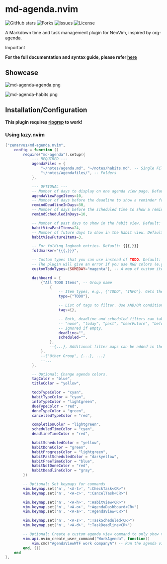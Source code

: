 # md-agenda.nvim

![GitHub stars](https://img.shields.io/github/stars/zenarvus/md-agenda.nvim?style=flat-square)
![Forks](https://img.shields.io/github/forks/zenarvus/md-agenda.nvim?style=flat-square)
![Issues](https://img.shields.io/github/issues/zenarvus/md-agenda.nvim?style=flat-square)
![License](https://img.shields.io/badge/license-GPL%20v3-blue.svg?style=flat-square)

A Markdown time and task management plugin for NeoVim, inspired by org-agenda.

> [!IMPORTANT]
> **For the full documentation and syntax guide, please refer [here](https://github.com/zenarvus/md-agenda.nvim/wiki)**

## Showcase

![md-agenda-agenda.png](https://zenarvus.com/media/content/md-agenda-agenda.png)

![md-agenda-habits.png](https://zenarvus.com/media/content/md-agenda-habits.png)

## Installation/Configuration

**This plugin requires [ripgrep](https://github.com/BurntSushi/ripgrep) to work!**

### Using lazy.nvim

```lua
{"zenarvus/md-agenda.nvim",
    config = function ()
        require("md-agenda").setup({
            --- REQUIRED ---
            agendaFiles = {
                "~/notes/agenda.md", "~/notes/habits.md", -- Single Files
                "~/notes/agendafiles/", -- Folders
            },

            --- OPTIONAL ---
            -- Number of days to display on one agenda view page. Default: 10
            agendaViewPageItems=10,
            -- Number of days before the deadline to show a reminder for the task in the agenda view. Default: 30
            remindDeadlineInDays=30,
            -- Number of days before the scheduled time to show a reminder for the task in the agenda view. Default: 10
            remindScheduledInDays=10,

            -- Number of past days to show in the habit view. Default: 24
            habitViewPastItems=24,
            -- Number of future days to show in the habit view. Default: 3
            habitViewFutureItems=3,

            -- For folding logbook entries. Default: {{{,}}}
            foldmarker="{{{,}}}",

            -- Custom types that you can use instead of TODO. Default: {}
            -- The plugin will give an error if you use RGB colors (e.g. #ffffff)
            customTodoTypes={SOMEDAY="magenta"}, -- A map of custom item type and its color

            dashboard = {
                {"All TODO Items", -- Group name
                    {
                        -- Item types, e.g., {"TODO", "INFO"}. Gets the items that match one of the given types. Ignored if empty.
                        type={"TODO"},

                        -- List of tags to filter. Use AND/OR conditions, e.g., {AND = {"tag1", "tag2"}, OR = {"tag1", "tag2"}}. Ignored if empty.
                        tags={},

                        -- Both, deadline and scheduled filters can take the same parameters.
                        -- "none", "today", "past", "nearFuture", "before-yyyy-mm-dd", "after-yyyy-mm-dd".
                        -- Ignored if empty.
                        deadline="",
                        scheduled="",
                    },
                    --{...}, Additional filter maps can be added in the same group.
                },
                --{"Other Group", {...}, ...}
                --...
            },

            -- Optional: Change agenda colors.
            tagColor = "blue",
            titleColor = "yellow",

            todoTypeColor = "cyan",
            habitTypeColor = "cyan",
            infoTypeColor = "lightgreen",
            dueTypeColor = "red",
            doneTypeColor = "green",
            cancelledTypeColor = "red",

            completionColor = "lightgreen",
            scheduledTimeColor = "cyan",
            deadlineTimeColor = "red",

            habitScheduledColor = "yellow",
            habitDoneColor = "green",
            habitProgressColor = "lightgreen",
            habitPastScheduledColor = "darkyellow",
            habitFreeTimeColor = "blue",
            habitNotDoneColor = "red",
            habitDeadlineColor = "gray",
        })

        -- Optional: Set keymaps for commands
        vim.keymap.set('n', '<A-t>', ":CheckTask<CR>")
        vim.keymap.set('n', '<A-c>', ":CancelTask<CR>")

        vim.keymap.set('n', '<A-h>', ":HabitView<CR>")
        vim.keymap.set('n', '<A-o>', ":AgendaDashboard<CR>")
        vim.keymap.set('n', '<A-a>', ":AgendaView<CR>")

        vim.keymap.set('n', '<A-s>', ":TaskScheduled<CR>")
        vim.keymap.set('n', '<A-d>', ":TaskDeadline<CR>")

        -- Optional: Create a custom agenda view command to only show the tasks with specific tags
        vim.api.nvim_create_user_command("WorkAgenda", function()
            vim.cmd("AgendaViewWTF work companyA") -- Run the agenda view with tag filters
        end, {})
    end
},
```
